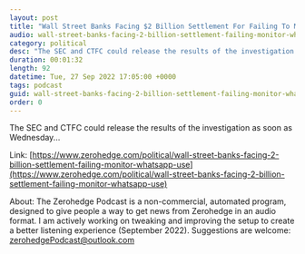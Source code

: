 ```yaml
---
layout: post
title: "Wall Street Banks Facing $2 Billion Settlement For Failing To Monitor WhatsApp Use"
audio: wall-street-banks-facing-2-billion-settlement-failing-monitor-whatsapp-use-0
category: political
desc: "The SEC and CTFC could release the results of the investigation as soon as Wednesday..."
duration: 00:01:32
length: 92
datetime: Tue, 27 Sep 2022 17:05:00 +0000
tags: podcast
guid: wall-street-banks-facing-2-billion-settlement-failing-monitor-whatsapp-use-0
order: 0
---
```

The SEC and CTFC could release the results of the investigation as soon as Wednesday...

Link: [https://www.zerohedge.com/political/wall-street-banks-facing-2-billion-settlement-failing-monitor-whatsapp-use](https://www.zerohedge.com/political/wall-street-banks-facing-2-billion-settlement-failing-monitor-whatsapp-use)

About: The Zerohedge Podcast is a non-commercial, automated program, designed to give people a way to get news from Zerohedge in an audio format.  I am actively working on tweaking and improving the setup to create a better listening experience (September 2022).  Suggestions are welcome: [zerohedgePodcast@outlook.com](mailto:zerohedgePodcast@outlook.com)